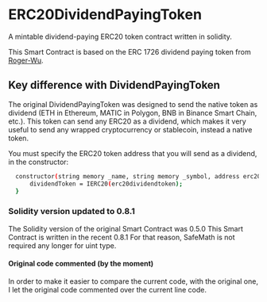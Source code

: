 # ERC20DividendPayingToken
 A mintable dividend-paying ERC20 token contract written in solidity.

This Smart Contract is based on the ERC 1726 dividend paying token from [Roger-Wu](https://github.com/Roger-Wu/erc1726-dividend-paying-token). 

## Key difference with DividendPayingToken 
The original DividendPayingToken was designed to send the native token as dividend (ETH in Ethereum, MATIC in Polygon, BNB in Binance Smart Chain, etc.).
This token can send any ERC20 as a dividend, which makes it very useful to send any wrapped cryptocurrency or stablecoin, instead a native token.

You must specify the ERC20 token address that you will send as a dividend, in the constructor:

```sh
  constructor(string memory _name, string memory _symbol, address erc20dividendtoken) ERC20(_name, _symbol) {
      dividendToken = IERC20(erc20dividendtoken);
  }
```

### Solidity version updated to 0.8.1
The Solidity version of the original Smart Contract was 0.5.0
This Smart Contract is written in the recent 0.8.1
For that reason, SafeMath is not required any longer for uint type.

#### Original code commented (by the moment)
In order to make it easier to compare the current code, with the original one, I let the original code commented over the current line code.
